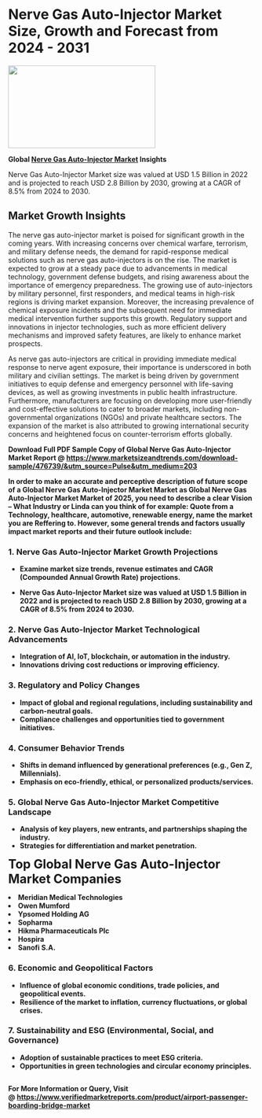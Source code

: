 <H1>Nerve Gas Auto-Injector Market Size, Growth and Forecast from 2024 - 2031</H1><img class="aligncenter size-medium wp-image-584254" src="https://thirdeyenews.in/wp-content/uploads/2024/09/Global-Market-Research-300x168.jpeg" alt="" width="300" height="168" /><p><strong>Global&nbsp;<a href="https://www.marketsizeandtrends.com/download-sample/476739/&amp;utm_source=Pulse&amp;utm_medium=203">Nerve Gas Auto-Injector Market</a> Insights</strong></p><p>Nerve Gas Auto-Injector Market size was valued at USD 1.5 Billion in 2022 and is projected to reach USD 2.8 Billion by 2030, growing at a CAGR of 8.5% from 2024 to 2030.</p><p><h2>Market Growth Insights</h2> <p>The nerve gas auto-injector market is poised for significant growth in the coming years. With increasing concerns over chemical warfare, terrorism, and military defense needs, the demand for rapid-response medical solutions such as nerve gas auto-injectors is on the rise. The market is expected to grow at a steady pace due to advancements in medical technology, government defense budgets, and rising awareness about the importance of emergency preparedness. The growing use of auto-injectors by military personnel, first responders, and medical teams in high-risk regions is driving market expansion. Moreover, the increasing prevalence of chemical exposure incidents and the subsequent need for immediate medical intervention further supports this growth. Regulatory support and innovations in injector technologies, such as more efficient delivery mechanisms and improved safety features, are likely to enhance market prospects.</p> <p><strong></strong></p> <p>As nerve gas auto-injectors are critical in providing immediate medical response to nerve agent exposure, their importance is underscored in both military and civilian settings. The market is being driven by government initiatives to equip defense and emergency personnel with life-saving devices, as well as growing investments in public health infrastructure. Furthermore, manufacturers are focusing on developing more user-friendly and cost-effective solutions to cater to broader markets, including non-governmental organizations (NGOs) and private healthcare sectors. The expansion of the market is also attributed to growing international security concerns and heightened focus on counter-terrorism efforts globally.</p> <p><strong></p><p><span class=""><strong>Download Full PDF Sample Copy of Global Nerve Gas Auto-Injector Market Report</strong> @ <a href="https://www.marketsizeandtrends.com/download-sample/476739/&amp;utm_source=Pulse&amp;utm_medium=203" target="_blank">https://www.marketsizeandtrends.com/download-sample/476739/&amp;utm_source=Pulse&amp;utm_medium=203</a></span></p><p>In order to make an accurate and perceptive description of future scope of a Global&nbsp;Nerve Gas Auto-Injector Market Market as Global&nbsp;Nerve Gas Auto-Injector Market Market of 2025, you need to describe a clear Vision &ndash; What Industry or Linda can you think of for example: Quote from a Technology, healthcare, automotive, renewable energy, name the market you are Reffering to. However, some general trends and factors usually impact market reports and their future outlook include:</p><h3>1.&nbsp;<strong>Nerve Gas Auto-Injector Market Growth Projections</strong></h3><ul><li>Examine market size trends, revenue estimates and CAGR (Compounded Annual Growth Rate) projections.</li><li><p>Nerve Gas Auto-Injector Market size was valued at USD 1.5 Billion in 2022 and is projected to reach USD 2.8 Billion by 2030, growing at a CAGR of 8.5% from 2024 to 2030.</p></li></ul><h3>2.&nbsp;<strong>Nerve Gas Auto-Injector Market Technological Advancements</strong></h3><ul><li>Integration of AI, IoT, blockchain, or automation in the industry.</li><li>Innovations driving cost reductions or improving efficiency.</li></ul><h3>3.&nbsp;<strong>Regulatory and Policy Changes</strong></h3><ul><li>Impact of global and regional regulations, including sustainability and carbon-neutral goals.</li><li>Compliance challenges and opportunities tied to government initiatives.</li></ul><h3>4.&nbsp;<strong>Consumer Behavior Trends</strong></h3><ul><li>Shifts in demand influenced by generational preferences (e.g., Gen Z, Millennials).</li><li>Emphasis on eco-friendly, ethical, or personalized products/services.</li></ul><h3>5.&nbsp;<strong>Global Nerve Gas Auto-Injector Market Competitive Landscape</strong></h3><ul><li>Analysis of key players, new entrants, and partnerships shaping the industry.</li><li>Strategies for differentiation and market penetration.</li></ul><p data-pm-slice="1 1 []"><span style="color: inherit; font-family: inherit; font-size: 25px;">Top Global Nerve Gas Auto-Injector Market Companies</span></p><div class="" data-test-id=""><p><li>Meridian Medical Technologies</li><li> Owen Mumford</li><li> Ypsomed Holding AG</li><li> Sopharma</li><li> Hikma Pharmaceuticals Plc</li><li> Hospira</li><li> Sanofi S.A.</li></p></div><h3>6.&nbsp;<strong>Economic and Geopolitical Factors</strong></h3><ul><li>Influence of global economic conditions, trade policies, and geopolitical events.</li><li>Resilience of the market to inflation, currency fluctuations, or global crises.</li></ul><h3>7.&nbsp;<strong>Sustainability and ESG (Environmental, Social, and Governance)</strong></h3><ul><li>Adoption of sustainable practices to meet ESG criteria.</li><li>Opportunities in green technologies and circular economy principles.</li></ul><h2><strong style="font-size: 14px;">For More Information or Query, Visit @&nbsp;</strong><a style="background-color: #ffffff; font-size: 14px;" href="https://www.marketsizeandtrends.com/report/nerve-gas-auto-injector-market/" target="_blank">https://www.verifiedmarketreports.com/product/airport-passenger-boarding-bridge-market</a></h2>
